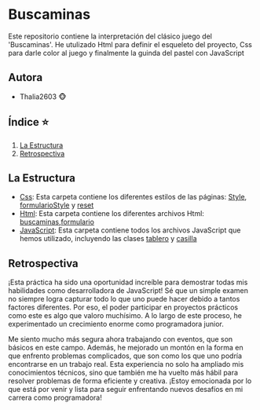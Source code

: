 # Buscaminas
Este repositorio contiene la interpretación del clásico juego del 'Buscaminas'. He utulizado Html para definir el esqueleto del proyecto, Css para darle color al juego y finalmente la guinda del pastel con JavaScript

## Autora
- Thalia2603 🐵
  
## Índice ⭐
1. [La Estructura](#La-Estructura)
2. [Retrospectiva](#Retrospectiva)

## La Estructura
- [Css](Css): Esta carpeta contiene los diferentes estilos de las páginas: [Style](Css/Style.css),  [formularioStyle](Css/formularioStyle.css) y [reset](Css/reset.css)
- [Html](Html): Esta carpeta contiene los diferentes archivos Html:  [buscaminas](Html/buscaminas.html),[formulario](Html/formulario.html)  
- [JavaScript](JavaScript): Esta carpeta contiene todos los archivos JavaScript que hemos utilizado, incluyendo las clases [tablero](JavaScript/Tablero.js) y [casilla](JavaScript/Casilla.js)

## Retrospectiva

¡Esta práctica ha sido una oportunidad increíble para demostrar todas mis habilidades como desarrolladora de JavaScript! Sé que un simple examen no siempre logra capturar todo lo que uno puede hacer debido a tantos factores diferentes. Por eso, el poder participar en proyectos prácticos como este es algo que valoro muchísimo. A lo largo de este proceso, he experimentado un crecimiento enorme como programadora junior.

Me siento mucho más segura ahora trabajando con eventos, que son básicos en este campo. Además, he mejorado un montón en la forma en que enfrento problemas complicados, que son como los que uno podría encontrarse en un trabajo real. Esta experiencia no solo ha ampliado mis conocimientos técnicos, sino que también me ha vuelto más hábil para resolver problemas de forma eficiente y creativa. ¡Estoy emocionada por lo que está por venir y lista para seguir enfrentando nuevos desafíos en mi carrera como programadora!

